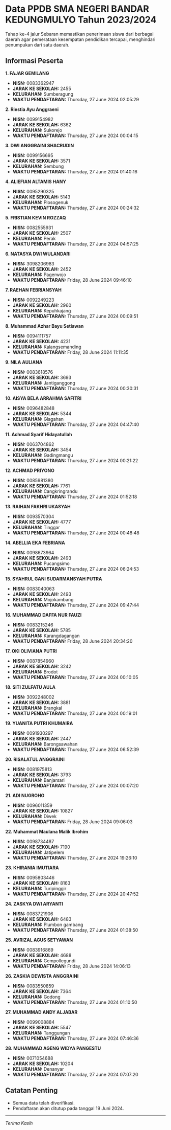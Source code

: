 # Data PPDB SMA NEGERI BANDAR KEDUNGMULYO Tahun 2023/2024
Tahap ke-4 jalur Sebaran memastikan penerimaan siswa dari berbagai daerah agar pemerataan kesempatan pendidikan tercapai, menghindari penumpukan dari satu daerah.

## Informasi Peserta 
**1. FAJAR GEMILANG**
- **NISN:** 0083362947
- **JARAK KE SEKOLAH:** 2455
- **KELURAHAN:** Sumberagung
- **WAKTU PENDAFTARAN:** Thursday, 27 June 2024 02:05:29

**2. Riestia Ayu Anggraeni**
- **NISN:** 0099154982
- **JARAK KE SEKOLAH:** 6362
- **KELURAHAN:** Sukorejo
- **WAKTU PENDAFTARAN:** Thursday, 27 June 2024 00:04:15

**3. DWI ANGGRAINI SHACRUDIN**
- **NISN:** 0099156695
- **JARAK KE SEKOLAH:** 3571
- **KELURAHAN:** Sembung
- **WAKTU PENDAFTARAN:** Thursday, 27 June 2024 01:40:16

**4. ALIEFIAN ALTAMIS HANY**
- **NISN:** 0095290325
- **JARAK KE SEKOLAH:** 5143
- **KELURAHAN:** Plosogenuk
- **WAKTU PENDAFTARAN:** Thursday, 27 June 2024 00:24:32

**5. FRISTIAN KEVIN ROZZAQ**
- **NISN:** 0082555931
- **JARAK KE SEKOLAH:** 2507
- **KELURAHAN:** Perak
- **WAKTU PENDAFTARAN:** Thursday, 27 June 2024 04:57:25

**6. NATASYA DWI WULANDARI**
- **NISN:** 3098206983
- **JARAK KE SEKOLAH:** 2452
- **KELURAHAN:** Pagerwojo
- **WAKTU PENDAFTARAN:** Friday, 28 June 2024 09:46:10

**7. RAEHAN FEBRIANSYAH**
- **NISN:** 0092249223
- **JARAK KE SEKOLAH:** 2960
- **KELURAHAN:** Kepuhkajang
- **WAKTU PENDAFTARAN:** Thursday, 27 June 2024 00:09:51

**8. Muhammad Azhar Bayu Setiawan**
- **NISN:** 0094111757
- **JARAK KE SEKOLAH:** 4231
- **KELURAHAN:** Kalangsemanding
- **WAKTU PENDAFTARAN:** Friday, 28 June 2024 11:11:35

**9. NILA AULIANA**
- **NISN:** 0083618576
- **JARAK KE SEKOLAH:** 3693
- **KELURAHAN:** Jantiganggong
- **WAKTU PENDAFTARAN:** Thursday, 27 June 2024 00:30:31

**10. AISYA BELA ARRAHMA SAFITRI**
- **NISN:** 0096482848
- **JARAK KE SEKOLAH:** 5344
- **KELURAHAN:** Glagahan
- **WAKTU PENDAFTARAN:** Thursday, 27 June 2024 04:47:40

**11. Achmad Syarif Hidayatullah**
- **NISN:** 0063704862
- **JARAK KE SEKOLAH:** 3454
- **KELURAHAN:** Gadingmangu
- **WAKTU PENDAFTARAN:** Thursday, 27 June 2024 00:21:22

**12. ACHMAD PRIYONO**
- **NISN:** 0085981380
- **JARAK KE SEKOLAH:** 7761
- **KELURAHAN:** Cangkringrandu
- **WAKTU PENDAFTARAN:** Thursday, 27 June 2024 01:52:18

**13. RAIHAN FAKHRI UKASYAH**
- **NISN:** 0093570304
- **JARAK KE SEKOLAH:** 4777
- **KELURAHAN:** Tinggar
- **WAKTU PENDAFTARAN:** Thursday, 27 June 2024 00:48:48

**14. ABELLIA EKA FEBRIANA**
- **NISN:** 0098673964
- **JARAK KE SEKOLAH:** 2493
- **KELURAHAN:** Pucangsimo
- **WAKTU PENDAFTARAN:** Thursday, 27 June 2024 06:24:53

**15. SYAHRUL GANI SUDARMANSYAH PUTRA**
- **NISN:** 0083040063
- **JARAK KE SEKOLAH:** 2493
- **KELURAHAN:** Mojokambang
- **WAKTU PENDAFTARAN:** Thursday, 27 June 2024 09:47:44

**16. MUHAMMAD DAFFA NUR FAUZI**
- **NISN:** 0083215246
- **JARAK KE SEKOLAH:** 5785
- **KELURAHAN:** Karangdagangan
- **WAKTU PENDAFTARAN:** Friday, 28 June 2024 20:34:20

**17. OKI OLIVIANA PUTRI**
- **NISN:** 0087854960
- **JARAK KE SEKOLAH:** 3242
- **KELURAHAN:** Brodot
- **WAKTU PENDAFTARAN:** Thursday, 27 June 2024 00:10:05

**18. SITI ZULFATU AULA**
- **NISN:** 3092248002
- **JARAK KE SEKOLAH:** 3881
- **KELURAHAN:** Brangkal
- **WAKTU PENDAFTARAN:** Thursday, 27 June 2024 00:19:01

**19. YUANITA PUTRI KHUMAIRA**
- **NISN:** 0091930297
- **JARAK KE SEKOLAH:** 2447
- **KELURAHAN:** Barongsawahan
- **WAKTU PENDAFTARAN:** Thursday, 27 June 2024 06:52:39

**20. RISALATUL ANGGRAINI**
- **NISN:** 0081975813
- **JARAK KE SEKOLAH:** 3793
- **KELURAHAN:** Banjarsari
- **WAKTU PENDAFTARAN:** Thursday, 27 June 2024 00:07:20

**21. ADI NUGROHO**
- **NISN:** 0096011359
- **JARAK KE SEKOLAH:** 10827
- **KELURAHAN:** Diwek
- **WAKTU PENDAFTARAN:** Friday, 28 June 2024 09:06:03

**22. Muhammat Maulana Malik Ibrohim**
- **NISN:** 0098734487
- **JARAK KE SEKOLAH:** 7190
- **KELURAHAN:** Jatipelem
- **WAKTU PENDAFTARAN:** Thursday, 27 June 2024 19:26:10

**23. KHIRANIA IMUTIARA**
- **NISN:** 0095803446
- **JARAK KE SEKOLAH:** 8163
- **KELURAHAN:** Turipinggir
- **WAKTU PENDAFTARAN:** Thursday, 27 June 2024 20:47:52

**24. ZASKYA DWI ARYANTI**
- **NISN:** 0083721906
- **JARAK KE SEKOLAH:** 6483
- **KELURAHAN:** Plumbon gambang
- **WAKTU PENDAFTARAN:** Thursday, 27 June 2024 01:38:50

**25. AVRIZAL AGUS SETYAWAN**
- **NISN:** 0083916869
- **JARAK KE SEKOLAH:** 4688
- **KELURAHAN:** Gempollegundi
- **WAKTU PENDAFTARAN:** Friday, 28 June 2024 14:06:13

**26. ZASKIA DEWISTA ANGGRAINI**
- **NISN:** 0083550859
- **JARAK KE SEKOLAH:** 7364
- **KELURAHAN:** Godong
- **WAKTU PENDAFTARAN:** Thursday, 27 June 2024 01:10:50

**27. MUHAMMAD ANDY ALJABAR**
- **NISN:** 0099008884
- **JARAK KE SEKOLAH:** 5547
- **KELURAHAN:** Tanggungan
- **WAKTU PENDAFTARAN:** Thursday, 27 June 2024 07:46:36

**28. MUHAMMAD AGENG WIDYA PANGESTU**
- **NISN:** 0071054688
- **JARAK KE SEKOLAH:** 10204
- **KELURAHAN:** Denanyar
- **WAKTU PENDAFTARAN:** Thursday, 27 June 2024 07:07:20

## Catatan Penting

- Semua data telah diverifikasi.
- Pendaftaran akan ditutup pada tanggal 19 Juni 2024.
---
_Terima Kasih_